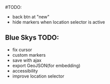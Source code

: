 #TODO:


 - back btn at "new"
 - hide markers when location selector is active


## Blue Skys TODO:
 - fix cursor
 - custom markers
 - save with ajax
 - export GeoJSON(for embedding)
 - accessibility
 - improve location selector